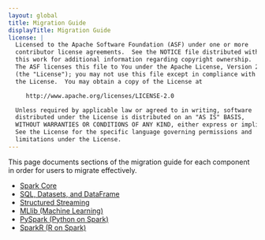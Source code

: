 ```yaml
---
layout: global
title: Migration Guide
displayTitle: Migration Guide
license: |
  Licensed to the Apache Software Foundation (ASF) under one or more
  contributor license agreements.  See the NOTICE file distributed with
  this work for additional information regarding copyright ownership.
  The ASF licenses this file to You under the Apache License, Version 2.0
  (the "License"); you may not use this file except in compliance with
  the License.  You may obtain a copy of the License at

     http://www.apache.org/licenses/LICENSE-2.0

  Unless required by applicable law or agreed to in writing, software
  distributed under the License is distributed on an "AS IS" BASIS,
  WITHOUT WARRANTIES OR CONDITIONS OF ANY KIND, either express or implied.
  See the License for the specific language governing permissions and
  limitations under the License.
---
```


This page documents sections of the migration guide for each component in order
for users to migrate effectively.

* [Spark Core](core-migration-guide.html)
* [SQL, Datasets, and DataFrame](sql-migration-guide.html)
* [Structured Streaming](/streaming/ss-migration-guide.html)
* [MLlib (Machine Learning)](ml-migration-guide.html)
* [PySpark (Python on Spark)](pyspark-migration-guide.html)
* [SparkR (R on Spark)](sparkr-migration-guide.html)
